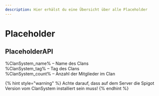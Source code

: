 ```yaml
---
description: Hier erhälst du eine Übersicht über alle Placeholder
---
```


# Placeholder

## PlaceholderAPI

%ClanSystem\_name% – Name des Clans  
%ClanSystem\_tag% – Tag des Clans  
%ClanSystem\_count% – Anzahl der Mitglieder im Clan  


{% hint style="warning" %}
Achte darauf, dass auf dem Server die Spigot Version vom ClanSystem installiert sein muss!
{% endhint %}

